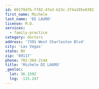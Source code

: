 ```yaml
---
id: 09179d7b-ff02-47e3-b23c-2f4a195e8392
first_name: Michele
last_name: 'DI LAURO'
license: M.D.
services:
  - family-practice
category: doctors
address: '7391 West Charleston Blvd'
city: 'Las Vegas'
state: NV
zip: '89117'
phone: 702-304-2144
title: 'Michele DI LAURO'
_geoloc:
  lat: 36.1592
  lng: -115.247
---
```


